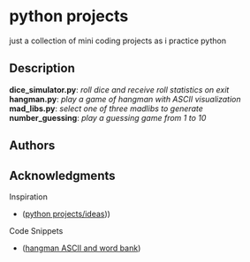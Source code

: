# python projects
just a collection of mini coding projects as i practice python

## Description

**dice_simulator.py**: _roll dice and receive roll statistics on exit_<br>
**hangman.py**: _play a game of hangman with ASCII visualization_<br>
**mad_libs.py**: _select one of three madlibs to generate_<br>
**number_guessing**: _play a guessing game from 1 to 10_

## Authors

## Acknowledgments

Inspiration
* ([python projects/ideas](https://www.upgrad.com/blog/python-projects-ideas-topics-beginners/)))

Code Snippets
* ([hangman ASCII and word bank](https://gist.github.com/chrishorton/8510732aa9a80a03c829b09f12e20d9c))
